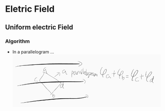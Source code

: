 # Eletric Field

## Uniform electric Field

### Algorithm

+ In a parallelogram ...
![Algo1](Electric-Field/Algo1.png)
